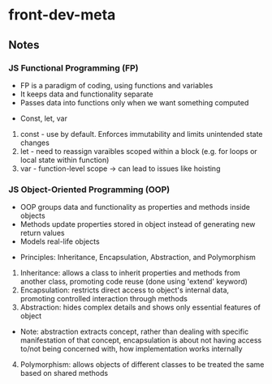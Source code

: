 # front-dev-meta
## Notes
### JS Functional Programming (FP)
- FP is a paradigm of coding, using functions and variables
- It keeps data and functionality separate 
- Passes data into functions only when we want something computed
* Const, let, var
1) const - use by default. Enforces immutability and limits unintended state changes
2) let - need to reassign varaibles scoped within a block (e.g. for loops or local state within function)
3) var - function-level scope -> can lead to issues like hoisting

### JS Object-Oriented Programming (OOP)
- OOP groups data and functionality as properties and methods inside objects
- Methods update properties stored in object instead of generating new return values
- Models real-life objects
* Principles: Inheritance, Encapsulation, Abstraction, and Polymorphism
1) Inheritance: allows a class to inherit properties and methods from another class, promoting code reuse (done using 'extend' keyword)
2) Encapsulation: restricts direct access to object's internal data, promoting controlled interaction through methods
3) Abstraction: hides complex details and shows only essential features of object
- Note: abstraction extracts concept, rather than dealing with specific manifestation of that concept, encapsulation is about not having access to/not being concerned with, how implementation works internally
4) Polymorphism: allows objects of different classes to be treated the same based on shared methods